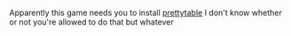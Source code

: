 Apparently this game needs you to install [prettytable](https://pypi.org/project/prettytable/)
I don't know whether or not you're allowed to do that but whatever
